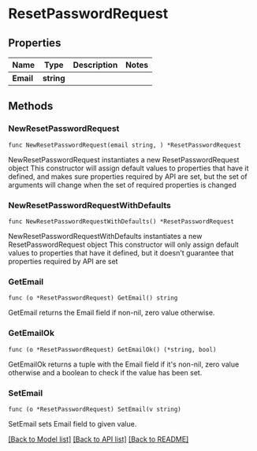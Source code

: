 # ResetPasswordRequest

## Properties

Name | Type | Description | Notes
------------ | ------------- | ------------- | -------------
**Email** | **string** |  | 

## Methods

### NewResetPasswordRequest

`func NewResetPasswordRequest(email string, ) *ResetPasswordRequest`

NewResetPasswordRequest instantiates a new ResetPasswordRequest object
This constructor will assign default values to properties that have it defined,
and makes sure properties required by API are set, but the set of arguments
will change when the set of required properties is changed

### NewResetPasswordRequestWithDefaults

`func NewResetPasswordRequestWithDefaults() *ResetPasswordRequest`

NewResetPasswordRequestWithDefaults instantiates a new ResetPasswordRequest object
This constructor will only assign default values to properties that have it defined,
but it doesn't guarantee that properties required by API are set

### GetEmail

`func (o *ResetPasswordRequest) GetEmail() string`

GetEmail returns the Email field if non-nil, zero value otherwise.

### GetEmailOk

`func (o *ResetPasswordRequest) GetEmailOk() (*string, bool)`

GetEmailOk returns a tuple with the Email field if it's non-nil, zero value otherwise
and a boolean to check if the value has been set.

### SetEmail

`func (o *ResetPasswordRequest) SetEmail(v string)`

SetEmail sets Email field to given value.



[[Back to Model list]](../README.md#documentation-for-models) [[Back to API list]](../README.md#documentation-for-api-endpoints) [[Back to README]](../README.md)



